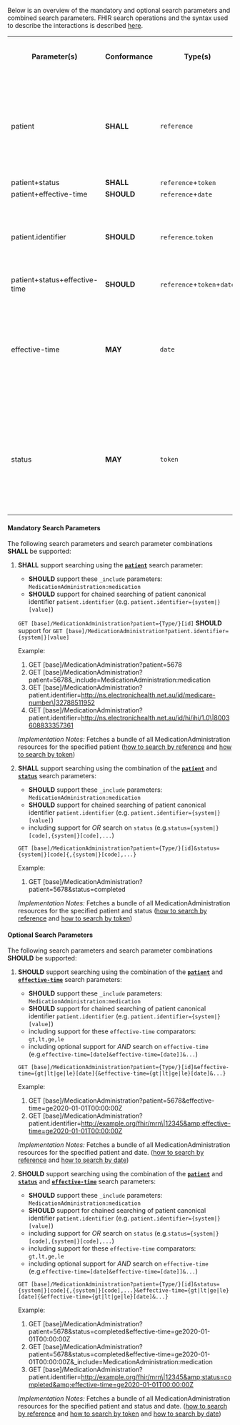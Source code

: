 Below is an overview of the mandatory and optional search parameters and combined search parameters. FHIR search operations and the syntax used to describe the interactions is described <a href="http://hl7.org/fhir/R4/search.html">here</a>.

<table class="list">
<tbody>
  <tr>
    <th>Parameter(s)</th>
    <th>Conformance</th>
    <th>Type(s)</th>
    <th>Requirements (when used alone or in combination)</th>
  </tr>
  <tr>
        <td>patient</td>
        <td><b>SHALL</b></td>
        <td><code>reference</code></td>
        <td>The client <b>SHALL</b> provide at least an id value and <b>MAY</b> provide both the Type and id values. The server <b>SHALL</b> support both.</td>
  </tr>
  <tr>
        <td>patient+status</td>
        <td><b>SHALL</b></td>
        <td><code>reference</code>+<code>token</code></td>
        <td></td>
  </tr>
  <tr>
        <td>patient+effective-time</td>
        <td><b>SHOULD</b></td>
        <td><code>reference</code>+<code>date</code></td>
        <td></td>
  </tr>
  <tr>
        <td>patient.identifier</td>
        <td><b>SHOULD</b></td>
        <td><code>reference</code>.<code>token</code></td>
        <td>The client <b>SHALL</b> provide both the system and code values. The server <b>SHALL</b> support both.</td>
  </tr>
  <tr>
        <td>patient+status+effective-time</td>
        <td><b>SHOULD</b></td>
        <td><code>reference</code>+<code>token</code>+<code>date</code></td>
        <td></td>
  </tr>
  <tr>
        <td>effective-time</td>
        <td><b>MAY</b></td>
        <td><code>date</code></td>
        <td>A client <b>SHALL</b> provide a value precise to the second + time offset. A server <b>SHALL</b> support a value precise to the second + time offset.</td>
  </tr>
  <tr>
        <td>status</td>
        <td><b>MAY</b></td>
        <td><code>token</code></td>
        <td>The client <b>SHALL</b> provide at least a code value and <b>MAY</b> provide both the system and code values. The server <b>SHALL</b> support both.</td>
  </tr>
 </tbody>
</table>


#### Mandatory Search Parameters

The following search parameters and search parameter combinations **SHALL** be supported:

1. **SHALL** support searching using the **[`patient`](https://hl7.org/fhir/R4/medicationadministration.html.html#search)** search parameter:
    - **SHOULD** support these `_include` parameters: `MedicationAdministration:medication`
    - **SHOULD** support for chained searching of patient canonical identifier `patient.identifier` (e.g. `patient.identifier={system|}[value]`)

    `GET [base]/MedicationAdministration?patient={Type/}[id]`
    **SHOULD** support for `GET [base]/MedicationAdministration?patient.identifier={system|}[value]`

    Example:
    
      1. GET [base]/MedicationAdministration?patient=5678
      1. GET [base]/MedicationAdministration?patient=5678&amp;_include=MedicationAdministration:medication
      1. GET [base]/MedicationAdministration?patient.identifier=http://ns.electronichealth.net.au/id/medicare-number\|32788511952
      1. GET [base]/MedicationAdministration?patient.identifier=http://ns.electronichealth.net.au/id/hi/ihi/1.0\|8003608833357361 

    *Implementation Notes:* Fetches a bundle of all MedicationAdministration resources for the specified patient ([how to search by reference](http://hl7.org/fhir/R4/search.html#reference) and [how to search by token](http://hl7.org/fhir/R4/search.html#token))

1. **SHALL** support searching using the combination of the **[`patient`](https://hl7.org/fhir/R4/medicationadministration.html.html#search)** and **[`status`](https://hl7.org/fhir/R4/medicationadministration.html.html#search)** search parameters:
    - **SHOULD** support these `_include` parameters: `MedicationAdministration:medication`
    - **SHOULD** support for chained searching of patient canonical identifier `patient.identifier` (e.g. `patient.identifier={system|}[value]`)
    - including support for *OR* search on `status` (e.g.`status={system|}[code],{system|}[code],...`)

    `GET [base]/MedicationAdministration?patient={Type/}[id]&status={system|}[code]{,{system|}[code],...}`

    Example:
    
      1. GET [base]/MedicationAdministration?patient=5678&amp;status=completed

    *Implementation Notes:* Fetches a bundle of all MedicationAdministration resources for the specified patient and status ([how to search by reference](http://hl7.org/fhir/R4/search.html#reference) and [how to search by token](http://hl7.org/fhir/R4/search.html#token))


#### Optional Search Parameters

The following search parameters and search parameter combinations **SHOULD** be supported:

1. **SHOULD** support searching using the combination of the **[`patient`](https://hl7.org/fhir/R4/medicationadministration.html.html#search)** and **[`effective-time`](https://hl7.org/fhir/R4/medicationadministration.html.html#search)** search parameters:
    - **SHOULD** support these `_include` parameters: `MedicationAdministration:medication`
    - **SHOULD** support for chained searching of patient canonical identifier `patient.identifier` (e.g. `patient.identifier={system|}[value]`)
    - including support for these `effective-time` comparators: `gt,lt,ge,le`
    - including optional support for *AND* search on `effective-time` (e.g.`effective-time=[date]&effective-time=[date]]&...`)

    `GET [base]/MedicationAdministration?patient={Type/}[id]&effective-time={gt|lt|ge|le}[date]{&effective-time={gt|lt|ge|le}[date]&...}`

    Example:
    
      1. GET [base]/MedicationAdministration?patient=5678&amp;effective-time=ge2020-01-01T00:00:00Z
      1. GET [base]/MedicationAdministration?patient.identifier=http://example.org/fhir/mrn\|12345&amp;effective-time=ge2020-01-01T00:00:00Z

    *Implementation Notes:* Fetches a bundle of all MedicationAdministration resources for the specified patient and date. ([how to search by reference](http://hl7.org/fhir/R4/search.html#reference) and [how to search by date](http://hl7.org/fhir/R4/search.html#date))

1. **SHOULD** support searching using the combination of the **[`patient`](https://hl7.org/fhir/R4/medicationadministration.html.html#search)** and **[`status`](https://hl7.org/fhir/R4/medicationadministration.html.html#search)** and **[`effective-time`](https://hl7.org/fhir/R4/medicationadministration.html.html#search)** search parameters:
    - **SHOULD** support these `_include` parameters: `MedicationAdministration:medication`
    - **SHOULD** support for chained searching of patient canonical identifier `patient.identifier` (e.g. `patient.identifier={system|}[value]`)
    - including support for *OR* search on `status` (e.g.`status={system|}[code],{system|}[code],...`)
    - including support for these `effective-time` comparators: `gt,lt,ge,le`
    - including optional support for *AND* search on `effective-time` (e.g.`effective-time=[date]&effective-time=[date]]&...`)

    `GET [base]/MedicationAdministration?patient={Type/}[id]&status={system|}[code]{,{system|}[code],...}&effective-time={gt|lt|ge|le}[date]{&effective-time={gt|lt|ge|le}[date]&...}`

    Example:
    
      1. GET [base]/MedicationAdministration?patient=5678&amp;status=completed&amp;effective-time=ge2020-01-01T00:00:00Z
      1. GET [base]/MedicationAdministration?patient=5678&amp;status=completed&amp;effective-time=ge2020-01-01T00:00:00Z&amp;_include=MedicationAdministration:medication
      1. GET [base]/MedicationAdministration?patient.identifier=http://example.org/fhir/mrn\|12345&amp;status=completed&amp;effective-time=ge2020-01-01T00:00:00Z

    *Implementation Notes:* Fetches a bundle of all MedicationAdministration resources for the specified patient and status and date. ([how to search by reference](http://hl7.org/fhir/R4/search.html#reference) and [how to search by token](http://hl7.org/fhir/R4/search.html#token) and [how to search by date](http://hl7.org/fhir/R4/search.html#date))